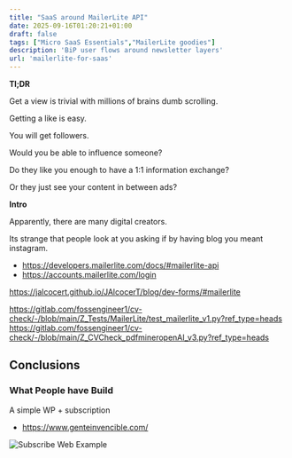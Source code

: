 ```yaml
---
title: "SaaS around MailerLite API"
date: 2025-09-16T01:20:21+01:00
draft: false
tags: ["Micro SaaS Essentials","MailerLite goodies"]
description: 'BiP user flows around newsletter layers'
url: 'mailerlite-for-saas'
---
```



**Tl;DR**

Get a view is trivial with millions of brains dumb scrolling.

Getting a like is easy.

You will get followers.

Would you be able to influence someone?

Do they like you enough to have a 1:1 information exchange?

Or they just see your content in between ads?

**Intro**

Apparently, there are many digital creators.

Its strange that people look at you asking if by having blog you meant instagram.



* https://developers.mailerlite.com/docs/#mailerlite-api
* https://accounts.mailerlite.com/login

https://jalcocert.github.io/JAlcocerT/blog/dev-forms/#mailerlite

https://gitlab.com/fossengineer1/cv-check/-/blob/main/Z_Tests/MailerLite/test_mailerlite_v1.py?ref_type=heads
https://gitlab.com/fossengineer1/cv-check/-/blob/main/Z_CVCheck_pdfmineropenAI_v3.py?ref_type=heads

## Conclusions

### What People have Build

A simple WP + subscription

* https://www.genteinvencible.com/

![Subscribe Web Example](/blog_img/entrepre/stripe-mailerlite/example-subs.png)